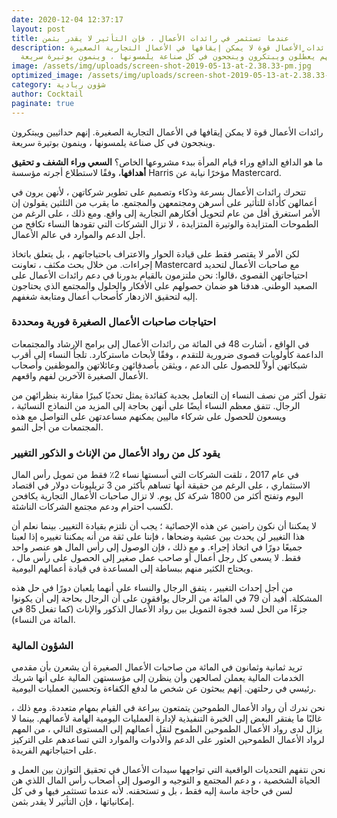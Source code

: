 ```yaml
---
date: 2020-12-04 12:37:17
layout: post
title: عندما تستثمر في رائدات الأعمال ، فإن التأثير لا يقدر بثمن
description: رائدات الأعمال قوة لا يمكن إيقافها في الأعمال التجارية الصغيرة.
  إنهم يعطّلون ويبتكرون وينجحون في كل صناعة يلمسونها ، وينمون بوتيرة سريعة.
image: /assets/img/uploads/screen-shot-2019-05-13-at-2.38.33-pm.jpg
optimized_image: /assets/img/uploads/screen-shot-2019-05-13-at-2.38.33-pm.jpg
category: شؤون ريادية
author: Cocktail
paginate: true
---
```

رائدات الأعمال قوة لا يمكن إيقافها في الأعمال التجارية الصغيرة. إنهم حداثيين ويبتكرون وينجحون في كل صناعة يلمسونها ، وينمون بوتيرة سريعة.

ما هو الدافع الدافع وراء قيام المرأة ببدء مشروعها الخاص؟ **السعي وراء الشغف و تحقيق أهدافها**، وفقًا لاستطلاع أجرته مؤسسة Harris مؤخرًا نيابة عن Mastercard.

تتحرك رائدات الأعمال بسرعة وذكاء وتصميم على تطوير شركاتهن ، لأنهن يرون في أعمالهن كأداة للتأثير على أسرهن ومجتمعهن والمجتمع. ما يقرب من الثلثين يقولون إن الأمر استغرق أقل من عام لتحويل أفكارهم التجارية إلى واقع. ومع ذلك ، على الرغم من الطموحات المتزايدة والوتيرة المتزايدة ، لا تزال الشركات التي تقودها النساء تكافح من أجل الدعم والموارد في عالم الأعمال.

لكن الأمر لا يقتصر فقط على قيادة الحوار والاعتراف باحتياجاتهم ، بل يتعلق باتخاذ إجراءات. من خلال بحث مكثف ، تعاونت Mastercard مع صاحبات الأعمال لتحديد احتياجاتهن القصوى ،قالوا: نحن ملتزمون بالقيام بدورنا في دعم رائدات الأعمال على الصعيد الوطني. هدفنا هو ضمان حصولهم على الأفكار والحلول والمجتمع الذي يحتاجون إليه لتحقيق الازدهار كأصحاب أعمال ومتابعة شغفهم.

### احتياجات صاحبات الأعمال الصغيرة فورية ومحددة

في الواقع ، أشارت 48 في المائة من رائدات الأعمال إلى برامج الإرشاد والمجتمعات الداعمة كأولويات قصوى ضرورية للتقدم ، وفقًا لأبحاث ماستركارد. تلجأ النساء إلى أقرب شبكاتهن أولاً للحصول على الدعم ، ويثقن بأصدقائهن وعائلاتهن والموظفين وأصحاب الأعمال الصغيرة الآخرين لفهم واقعهم.

تقول أكثر من نصف النساء إن التعامل بجدية كقائدة يمثل تحديًا كبيرًا مقارنة بنظرائهن من الرجال. تتفق معظم النساء أيضًا على أنهن بحاجة إلى المزيد من النماذج النسائية ، ويسعون للحصول على شركاء ماليين يمكنهم مساعدتهن على التواصل مع هذه المجتمعات من أجل النمو.

### يقود كل من رواد الأعمال من الإناث و الذكور التغيير

في عام 2017 ، تلقت الشركات التي أسستها نساء 2٪ فقط من تمويل رأس المال الاستثماري ، على الرغم من حقيقة أنها تساهم بأكثر من 3 تريليونات دولار في اقتصاد اليوم وتفتح أكثر من 1800 شركة كل يوم. لا تزال صاحبات الأعمال التجارية يكافحن لكسب احترام ودعم مجتمع الشركات الناشئة.

لا يمكننا أن نكون راضين عن هذه الإحصائية ؛ يجب أن نلتزم بقيادة التغيير. بينما نعلم أن هذا التغيير لن يحدث بين عشية وضحاها ، فإننا على ثقة من أنه يمكننا تغييره إذا لعبنا جميعًا دورًا في اتخاذ إجراء. و مع ذلك ، فإن الوصول إلى رأس المال هو عنصر واحد فقط. لا يسعى كل رجل أعمال أو صاحب عمل صغير إلى الحصول على رأس مال ، ويحتاج الكثير منهم ببساطة إلى المساعدة في قيادة أعمالهم اليومية.

من أجل إحداث التغيير ، يتفق الرجال والنساء على أنهما يلعبان دورًا في حل هذه المشكلة. أفيد أن 79 في المائة من الرجال يوافقون على أن الرجال بحاجة إلى أن يكونوا جزءًا من الحل لسد فجوة التمويل بين رواد الأعمال الذكور والإناث (كما تفعل 85 في المائة من النساء).

### الشؤون المالية

تريد ثمانية وثمانون في المائة من صاحبات الأعمال الصغيرة أن يشعرن بأن مقدمي الخدمات المالية يعملن لصالحهن وأن ينظرن إلى مؤسستهن المالية على أنها شريك رئيسي في رحلتهن. إنهم يبحثون عن شخص ما لدفع الكفاءة وتحسين العمليات اليومية.

نحن ندرك أن رواد الأعمال الطموحين يتمتعون ببراعة في القيام بمهام متعددة. ومع ذلك ، غالبًا ما يفتقر البعض إلى الخبرة التنفيذية لإدارة العمليات اليومية الهامة لأعمالهم. بينما لا يزال لدى رواد الأعمال الطموحين الطموح لنقل أعمالهم إلى المستوى التالي ، من المهم لرواد الأعمال الطموحين العثور على الدعم والأدوات والموارد التي تساعدهم على التركيز على احتياجاتهم الفريدة.

نحن نتفهم التحديات الواقعية التي تواجهها سيدات الأعمال في تحقيق التوازن بين العمل و الحياة الشخصية ، و دعم المجتمع و التوجيه و الوصول إلى أصحاب رأس المال اللذي هن لسن في حاجة ماسة إليه فقط ، بل و تستحقنه. لأنه عندما تستثمر فيها و في كل إمكانياتها ، فإن التأثير لا يقدر بثمن.